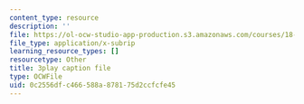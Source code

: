 ```yaml
---
content_type: resource
description: ''
file: https://ol-ocw-studio-app-production.s3.amazonaws.com/courses/18-01sc-single-variable-calculus-fall-2010/0c2556dfc466588a878175d2ccfcfe45_-MI0b4h3rS0.vtt
file_type: application/x-subrip
learning_resource_types: []
resourcetype: Other
title: 3play caption file
type: OCWFile
uid: 0c2556df-c466-588a-8781-75d2ccfcfe45
---
```

